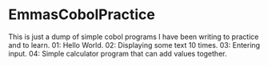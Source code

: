 # EmmasCobolPractice
This is just a dump of simple cobol programs I have been writing to practice and to learn.
01: Hello World. 02: Displaying some text 10 times. 03: Entering input. 04: Simple calculator program that can add values together.
